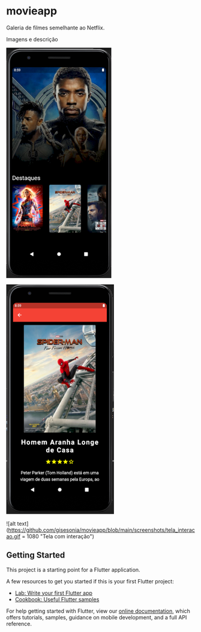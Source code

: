 # movieapp

Galeria de filmes semelhante ao Netflix.

Imagens e descrição

![alt text](https://github.com/gisesonia/movieapp/blob/main/screenshots/tela_principal.PNG "Tela principal")

![alt text](https://github.com/gisesonia/movieapp/blob/main/screenshots/tela_detalhes_filme.PNG "Tela de detalhes")

![alt text](https://github.com/gisesonia/movieapp/blob/main/screenshots/tela_interacao.gif = 1080 "Tela com interação")

## Getting Started

This project is a starting point for a Flutter application.

A few resources to get you started if this is your first Flutter project:

- [Lab: Write your first Flutter app](https://flutter.dev/docs/get-started/codelab)
- [Cookbook: Useful Flutter samples](https://flutter.dev/docs/cookbook)

For help getting started with Flutter, view our
[online documentation](https://flutter.dev/docs), which offers tutorials,
samples, guidance on mobile development, and a full API reference.
